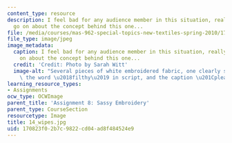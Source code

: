 ```yaml
---
content_type: resource
description: I feel bad for any audience member in this situation, really. I could
  go on about the concept behind this one...
file: /media/courses/mas-962-special-topics-new-textiles-spring-2010/170823f02b7c9822cd04ad8f484524e9_14_wipes.jpg
file_type: image/jpeg
image_metadata:
  caption: I feel bad for any audience member in this situation, really. I could go
    on about the concept behind this one...
  credit: 'Credit: Photo by Sarah Witt'
  image-alt: "Several pieces of white embroidered fabric, one clearly showing with\
    \ the word \u2018filthy\u2019 in script, and the caption \u201Cplease, take one.\u201D"
learning_resource_types:
- Assignments
ocw_type: OCWImage
parent_title: 'Assignment 8: Sassy Embroidery'
parent_type: CourseSection
resourcetype: Image
title: 14_wipes.jpg
uid: 170823f0-2b7c-9822-cd04-ad8f484524e9
---
```

